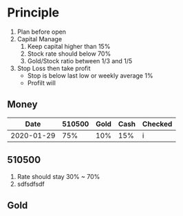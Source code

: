 # Principle  

1. Plan before open
2. Capital Manage
   1. Keep capital higher than 15%  
   2. Stock rate should below 70%  
   3. Gold/Stock ratio between 1/3 and 1/5  
3. Stop Loss then take profit  
   + Stop is below last low or weekly average 1%  
   + Profilt will

## Money  

| Date       | 510500 | Gold | Cash | Checked |
| ---------- | ------ | ---- | ---- | ------- |
| 2020-01-29 | 75%    | 10%  | 15%  | i       |

## 510500

1. Rate should stay 30% ~ 70%  
2. sdfsdfsdf


## Gold
